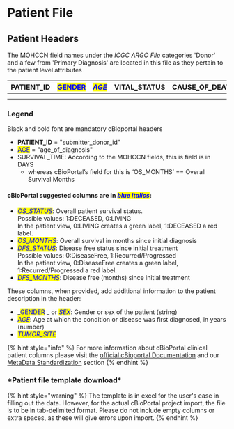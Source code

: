 # Patient File

## Patient Headers

The MOHCCN field names under the _ICGC ARGO File_ categories 'Donor' and a few from 'Primary Diagnosis' are located in this file as they pertain to the patient level attributes

| **PATIENT\_ID** | <mark style="color:blue;">GENDER</mark> | _<mark style="color:blue;">AGE</mark>_ | VITAL\_STATUS | CAUSE\_OF\_DEATH | SURVIVAL\_TIME | _<mark style="color:blue;">OS\_STATUS</mark>_ | _<mark style="color:blue;">OS\_MONTHS</mark>_ | _<mark style="color:blue;">DFS\_STATUS</mark>_ | _<mark style="color:blue;">DFS\_MONTHS</mark>_ | _<mark style="color:blue;">TUMOR\_SITE</mark>_ |
| --------------- | --------------------------------------- | -------------------------------------- | ------------- | ---------------- | -------------- | --------------------------------------------- | --------------------------------------------- | ---------------------------------------------- | ---------------------------------------------- | ---------------------------------------------- |
|                 |                                         |                                        |               |                  |                |                                               |                                               |                                                |                                                |                                                |
|                 |                                         |                                        |               |                  |                |                                               |                                               |                                                |                                                |                                                |

### Legend

Black and bold font are mandatory cBioportal headers

* **PATIENT\_ID** = "submitter\_donor\_id"
* <mark style="color:blue;">AGE</mark> = "age\_of\_diagnosis"
* SURVIVAL\_TIME: According to the MOHCCN fields, this is field is in DAYS
  * whereas cBioPortal’s field for this is ‘OS\_MONTHS’ == Overall Survival Months

#### &#x20;cBioPortal suggested columns are in _<mark style="color:blue;">blue italics</mark>_:

* _<mark style="color:blue;">OS\_STATUS</mark>_: Overall patient survival status. \
  &#x20;Possible values: 1:DECEASED, 0:LIVING\
  &#x20;In the patient view, 0:LIVING creates a green label, 1:DECEASED a red label.&#x20;
* _<mark style="color:blue;">OS\_MONTHS</mark>_: Overall survival in months since initial diagnosis&#x20;
* _<mark style="color:blue;">DFS\_STATUS</mark>_: Disease free status since initial treatment\
  &#x20;Possible values: 0:DiseaseFree, 1:Recurred/Progressed\
  &#x20;In the patient view, 0:DiseaseFree creates a green label, 1:Recurred/Progressed a red label.&#x20;
* _<mark style="color:blue;">DFS\_MONTHS</mark>_: Disease free (months) since initial treatment

These columns, when provided, add additional information to the patient description in the header:

* _<mark style="color:blue;">GENDER</mark> _ or _<mark style="color:blue;">SEX</mark>_: Gender or sex of the patient (string)
* _<mark style="color:blue;">AGE</mark>_: Age at which the condition or disease was first diagnosed, in years (number)
* _<mark style="color:blue;">TUMOR\_SITE</mark>_

{% hint style="info" %}
For more information about cBioPortal clinical patient columns please visit the [official cBioportal Documentation](https://docs.cbioportal.org/5.1-data-loading/data-loading/file-formats#clinical-patient-columns) and our [MetaData Standardization](../../file-formats/clinical-files-format/metadata-standardization.md) section
{% endhint %}

### \*Patient file template download\*

{% hint style="warning" %}
The template is in excel for the user's ease in filling out the data. However, for the actual cBioPortal project import, the file is to be in tab-delimited format. Please do not include empty columns or extra spaces, as these will give errors upon import.
{% endhint %}
